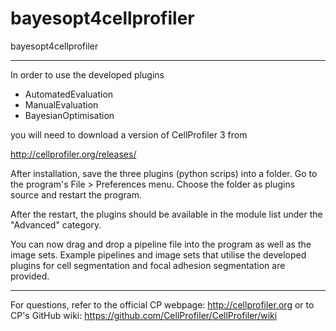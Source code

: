 # bayesopt4cellprofiler
bayesopt4cellprofiler

-------------------------------------------------

In order to use the developed plugins
- AutomatedEvaluation
- ManualEvaluation
- BayesianOptimisation

you will need to download a version of CellProfiler 3 from

http://cellprofiler.org/releases/

After installation, save the three plugins (python scrips) into a folder.
Go to the program's File > Preferences menu. Choose the folder as plugins source
and restart the program.

After the restart, the plugins should be available in the module list under the
"Advanced" category.

You can now drag and drop a pipeline file into the program as well as the
image sets. Example pipelines and image sets that utilise the developed plugins
for cell segmentation and focal adhesion segmentation are provided. 

-------------------------------------------------

For questions, refer to the official CP webpage: http://cellprofiler.org
or to CP's GitHub wiki: https://github.com/CellProfiler/CellProfiler/wiki
